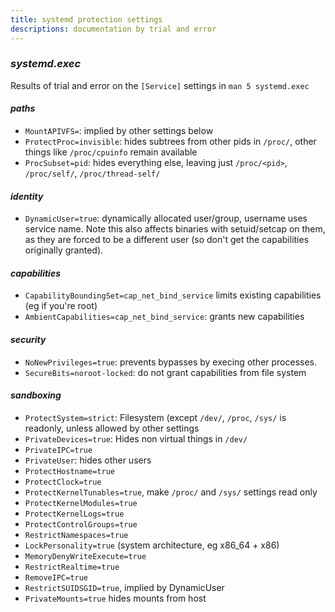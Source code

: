 ```yaml
---
title: systemd protection settings
descriptions: documentation by trial and error
---
```


### _systemd.exec_

Results of trial and error on the `[Service]` settings in `man 5 systemd.exec`

#### _paths_

* `MountAPIVFS=`: implied by other settings below
* `ProtectProc=invisible`: hides subtrees from other pids in `/proc/`,
  other things like `/proc/cpuinfo` remain available
* `ProcSubset=pid`: hides everything else, leaving just
  `/proc/<pid>`, `/proc/self/`, `/proc/thread-self/`

#### _identity_

* `DynamicUser=true`: dynamically allocated user/group, username uses service name.
  Note this also affects binaries with setuid/setcap on them,
  as they are forced to be a different user (so don't get the capabilities originally granted).

#### _capabilities_

* `CapabilityBoundingSet=cap_net_bind_service` limits existing capabilities (eg if you're root)
* `AmbientCapabilities=cap_net_bind_service`: grants new capabilities

#### _security_

* `NoNewPrivileges=true`: prevents bypasses by execing other processes.
* `SecureBits=noroot-locked`: do not grant capabilities from file system

#### _sandboxing_

* `ProtectSystem=strict`: Filesystem (except `/dev/`, `/proc`, `/sys/` is readonly,
  unless allowed by other settings
* `PrivateDevices=true`: Hides non virtual things in `/dev/`
* `PrivateIPC=true`
* `PrivateUser`: hides other users
* `ProtectHostname=true`
* `ProtectClock=true`
* `ProtectKernelTunables=true`, make `/proc/` and `/sys/` settings read only
* `ProtectKernelModules=true`
* `ProtectKernelLogs=true`
* `ProtectControlGroups=true`
* `RestrictNamespaces=true`
* `LockPersonality=true` (system architecture, eg x86_64 + x86)
* `MemoryDenyWriteExecute=true`
* `RestrictRealtime=true`
* `RemoveIPC=true`
* `RestrictSUIDSGID=true`, implied by DynamicUser
* `PrivateMounts=true` hides mounts from host
